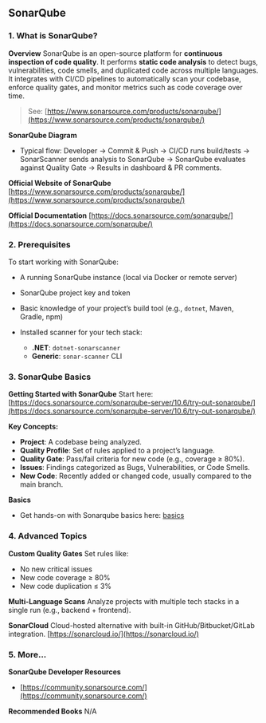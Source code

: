 ## SonarQube

### 1. What is SonarQube?

**Overview**
SonarQube is an open-source platform for **continuous inspection of code quality**. It performs **static code analysis** to detect bugs, vulnerabilities, code smells, and duplicated code across multiple languages.
It integrates with CI/CD pipelines to automatically scan your codebase, enforce quality gates, and monitor metrics such as code coverage over time.

> See: [https://www.sonarsource.com/products/sonarqube/](https://www.sonarsource.com/products/sonarqube/)

**SonarQube Diagram**

- Typical flow:
  Developer → Commit & Push → CI/CD runs build/tests → SonarScanner sends analysis to SonarQube → SonarQube evaluates against Quality Gate → Results in dashboard & PR comments.

**Official Website of SonarQube**
[https://www.sonarsource.com/products/sonarqube/](https://www.sonarsource.com/products/sonarqube/)

**Official Documentation**
[https://docs.sonarsource.com/sonarqube/](https://docs.sonarsource.com/sonarqube/)

### 2. Prerequisites

To start working with SonarQube:

- A running SonarQube instance (local via Docker or remote server)
- SonarQube project key and token
- Basic knowledge of your project’s build tool (e.g., `dotnet`, Maven, Gradle, npm)
- Installed scanner for your tech stack:

  - **.NET**: `dotnet-sonarscanner`
  - **Generic**: `sonar-scanner` CLI

### 3. SonarQube Basics

**Getting Started with SonarQube**
Start here: [https://docs.sonarsource.com/sonarqube-server/10.6/try-out-sonarqube/](https://docs.sonarsource.com/sonarqube-server/10.6/try-out-sonarqube/)

**Key Concepts:**

- **Project**: A codebase being analyzed.
- **Quality Profile**: Set of rules applied to a project’s language.
- **Quality Gate**: Pass/fail criteria for new code (e.g., coverage ≥ 80%).
- **Issues**: Findings categorized as Bugs, Vulnerabilities, or Code Smells.
- **New Code**: Recently added or changed code, usually compared to the main branch.

**Basics**

- Get hands-on with Sonarqube basics here: [basics](./basics/)

### 4. Advanced Topics

**Custom Quality Gates**
Set rules like:

- No new critical issues
- New code coverage ≥ 80%
- New code duplication ≤ 3%

**Multi-Language Scans**
Analyze projects with multiple tech stacks in a single run (e.g., backend + frontend).

**SonarCloud**
Cloud-hosted alternative with built-in GitHub/Bitbucket/GitLab integration.
[https://sonarcloud.io/](https://sonarcloud.io/)

### 5. More...

**SonarQube Developer Resources**

- [https://community.sonarsource.com/](https://community.sonarsource.com/)

**Recommended Books**
N/A
